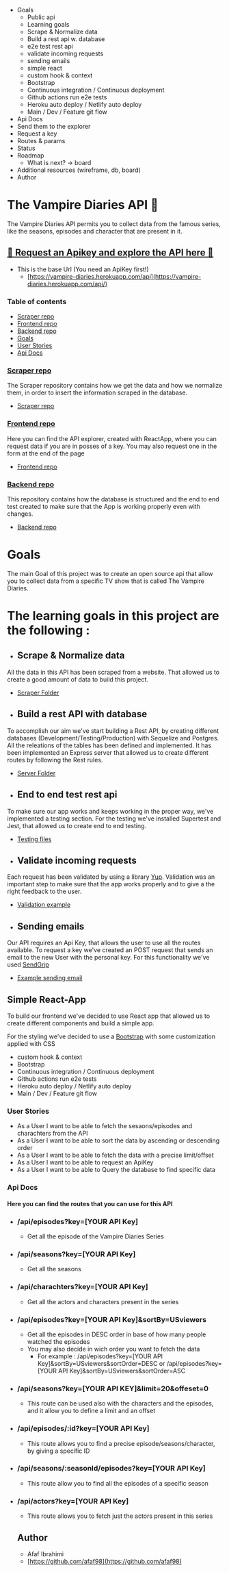 - Goals
  - Public api
  - Learning goals
  - Scrape & Normalize data
  - Build a rest api w. database
  - e2e test rest api
  - validate incoming requests
  - sending emails
  - simple react
  - custom hook & context
  - Bootstrap
  - Continuous integration / Continuous deployment 
  - Github actions run e2e tests
  - Heroku auto deploy / Netlify auto deploy
  - Main / Dev / Feature git flow
-  Api Docs 
  - Send them to the explorer
  - Request a key
  - Routes & params
  - Status
- Roadmap
  - What is next? -> board
- Additional resources (wireframe, db, board)
- Author
# The Vampire Diaries API 🧛

The Vampire Diaries API permits you to collect data from the famous series,
like the seasons, episodes and character that are present in it.

## [🧛 Request an Apikey and explore the API here 🧛 ](https://vampire-diaries-api.netlify.app/)

- This is the base Url (You need an ApiKey first!)
  - [https://vampire-diaries.herokuapp.com/api](https://vampire-diaries.herokuapp.com/api/)

### Table of contents

- [Scraper repo](#Scraper-repo)
- [Frontend repo](#Frontend-repo)
- [Backend repo](#Backend-repo)
- [Goals](#Goals)
- [User Stories](#User-Stories)
- [Api Docs](#Api-Docs)

### [Scraper repo](https://github.com/afaf98/Vampire_diaries_API/tree/development/scraper)

The Scraper repository contains how we get the data and how we normalize them, in order to insert the information scraped in the database.

- [Scraper repo](https://github.com/afaf98/Vampire_diaries_API/tree/development/scraper)

### [Frontend repo](https://github.com/afaf98/Vampire_diaries_API/tree/development/client)

Here you can find the API explorer, created with ReactApp, where you can request data if you are in posses of a key.
You may also request one in the form at the end of the page

- [Frontend repo](https://github.com/afaf98/Vampire_diaries_API/tree/development/client)

### [Backend repo](https://github.com/afaf98/Vampire_diaries_API/tree/development/server)

This repository contains how the database is structured and the end to end test created to make sure that the App is working properly even with changes.

- [Backend repo](https://github.com/afaf98/Vampire_diaries_API/tree/development/server)


# Goals

The main Goal of this project was to create an open source api that allow you to collect data from a specific TV show that is called The Vampire Diaries.


# The learning goals in this project are the following :

 - ## Scrape & Normalize data

  All the data in this API has been scraped from a website.
  That allowed us to create a good amount of data to build this project. 

  - [Scraper Folder](https://github.com/afaf98/Vampire_diaries_API/tree/development/scraper)
 
 - ## Build a rest API with database

To accomplish our aim we've start building a Rest API, by creating different databases (Development/Testing/Production) with Sequelize and Postgres.
All the releations of the tables has been defined and implemented.
It has been implemented an Express server that allowed us to create different routes by following the Rest rules. 

  - [Server Folder](https://github.com/afaf98/Vampire_diaries_API/tree/development/server)

  - ## End to end test rest api

To make sure our app works and keeps working in the proper way, we've implemented a testing section.
For the testing we've installed Supertest and Jest, that allowed us to create end to end testing.

  - [Testing files](https://github.com/afaf98/Vampire_diaries_API/tree/development/server/test)

  -  ## Validate incoming requests

  Each request has been validated by using a library [Yup](https://www.npmjs.com/package/yup).
  Validation was an important step to make sure that the app works properly and to give a the right feedback to the user.

  - [Validation example](https://github.com/afaf98/Vampire_diaries_API/tree/development/server/validation)

  
  - ## Sending emails

Our API requires an Api Key, that allows the user to use all the routes available.
To request a key we've created an POST request that sends an email to the new User with the personal key.
For this functionality we've used [SendGrip](https://www.npmjs.com/package/@sendgrid/mail)

- [Example sending email](https://github.com/afaf98/Vampire_diaries_API/blob/1ae705c6d2c636874eefbffae34232d615f795a2/server/sendEmail.js)

## Simple React-App

To build our frontend we've decided to use React app that allowed us to create different components and build a simple app.

For the styling we've decided to use a [Bootstrap](https://getbootstrap.com/) with some customization applied with CSS
  - custom hook & context
  - Bootstrap
  - Continuous integration / Continuous deployment 
  - Github actions run e2e tests
  - Heroku auto deploy / Netlify auto deploy
  - Main / Dev / Feature git flow

### User Stories

- As a User I want to be able to fetch the sesaons/episodes and charachters from the API
- As a User I want to be able to sort the data by ascending or descending order
- As a User I want to be able to fetch the data with a precise limit/offset
- As a User I want to be able to request an ApiKey
- As a User I want to be able to Query the database to find specific data

### Api Docs

#### Here you can find the routes that you can use for this API

- ### /api/episodes?key=[YOUR API Key]
  - Get all the episode of the Vampire Diaries Series
- ### /api/seasons?key=[YOUR API Key]
  - Get all the seasons
- ### /api/charachters?key=[YOUR API Key]
  - Get all the actors and characters present in the series
- ### /api/episodes?key=[YOUR API Key]&sortBy=USviewers
  - Get all the episodes in DESC order in base of how many people watched the episodes
  - You may also decide in wich order you want to fetch the data
    - For example : /api/episodes?key=[YOUR API Key]&sortBy=USviewers&sortOrder=DESC
      or /api/episodes?key=[YOUR API Key]&sortBy=USviewers&sortOrder=ASC
- ### /api/seasons?key=[YOUR API KEY]&limit=20&offeset=0
  - This route can be used also with the characters and the episodes, and it allow you to define a limit and an offset
- ### /api/episodes/:id?key=[YOUR API Key]
  - This route allows you to find a precise episode/seasons/character, by giving a specific ID
- ### /api/seasons/:seasonId/episodes?key=[YOUR API Key]
  - This route allow you to find all the episodes of a specific season
- ### /api/actors?key=[YOUR API Key]

  - This route allows you to fetch just the actors present in this series

  ## Author

  - Afaf Ibrahimi
  - [https://github.com/afaf98](https://github.com/afaf98)

